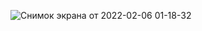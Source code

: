 ![Снимок экрана от 2022-02-06 01-18-32](https://user-images.githubusercontent.com/88893108/152661349-cb4cc0e2-681c-4c63-b15f-b472e5c980cd.png)
